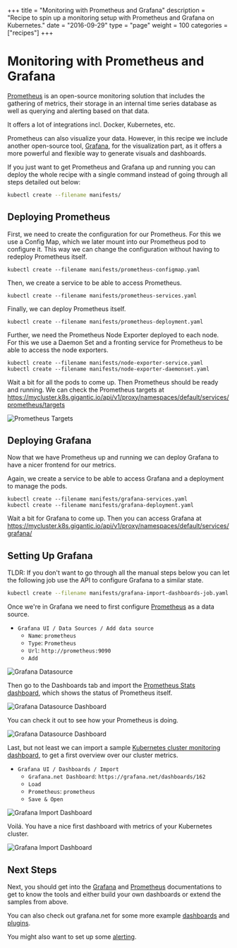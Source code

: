 +++
title = "Monitoring with Prometheus and Grafana"
description = "Recipe to spin up a monitoring setup with Prometheus and Grafana on Kubernetes."
date = "2016-09-29"
type = "page"
weight = 100
categories = ["recipes"]
+++

# Monitoring with Prometheus and Grafana

[Prometheus](https://prometheus.io/) is an open-source monitoring solution that includes the gathering of metrics, their storage in an internal time series database as well as querying and alerting based on that data.

It offers a lot of integrations incl. Docker, Kubernetes, etc.

Prometheus can also visualize your data. However, in this recipe we include another open-source tool, [Grafana](http://grafana.org/), for the visualization part, as it offers a more powerful and flexible way to generate visuals and dashboards.

If you just want to get Prometheus and Grafana up and running you can deploy the whole recipe with a single command instead of going through all steps detailed out below:

```bash
kubectl create --filename manifests/
```

## Deploying Prometheus

First, we need to create the configuration for our Prometheus. For this we use a Config Map, which we later mount into our Prometheus pod to configure it. This way we can change the configuration without having to redeploy Prometheus itself.

`kubectl create --filename manifests/prometheus-configmap.yaml`

Then, we create a service to be able to access Prometheus.

`kubectl create --filename manifests/prometheus-services.yaml`

Finally, we can deploy Prometheus itself.

`kubectl create --filename manifests/prometheus-deployment.yaml`

Further, we need the Prometheus Node Exporter deployed to each node. For this we use a Daemon Set and a fronting service for Prometheus to be able to access the node exporters.

```
kubectl create --filename manifests/node-exporter-service.yaml
kubectl create --filename manifests/node-exporter-daemonset.yaml
```

Wait a bit for all the pods to come up. Then Prometheus should be ready and running. We can check the Prometheus targets at https://mycluster.k8s.gigantic.io/api/v1/proxy/namespaces/default/services/prometheus/targets

![Prometheus Targets](prometheus_targets.png)

## Deploying Grafana

Now that we have Prometheus up and running we can deploy Grafana to have a nicer frontend for our metrics.

Again, we create a service to be able to access Grafana and a deployment to manage the pods.

```
kubectl create --filename manifests/grafana-services.yaml
kubectl create --filename manifests/grafana-deployment.yaml
```

Wait a bit for Grafana to come up. Then you can access Grafana at https://mycluster.k8s.gigantic.io/api/v1/proxy/namespaces/default/services/grafana/

## Setting Up Grafana

TLDR: If you don't want to go through all the manual steps below you can let the following job use the API to configure Grafana to a similar state.

```bash
kubectl create --filename manifests/grafana-import-dashboards-job.yaml
```

Once we're in Grafana we need to first configure [Prometheus](https://grafana.net/plugins/prometheus) as a data source.

- `Grafana UI / Data Sources / Add data source`
	- `Name`: `prometheus`
	- `Type`: `Prometheus`
	- `Url`: `http://prometheus:9090`
	- `Add`

![Grafana Datasource](grafana_datasource.png)

Then go to the Dashboards tab and import the [Prometheus Stats dashboard](https://grafana.net/dashboards/2), which shows the status of Prometheus itself.

![Grafana Datasource Dashboard](grafana_datasource_dashboard.png)

You can check it out to see how your Prometheus is doing.

![Grafana Datasource Dashboard](grafana_prometheus_stats.png)

Last, but not least we can import a sample [Kubernetes cluster monitoring dashboard](https://grafana.net/dashboards/162), to get a first overview over our cluster metrics.

-  `Grafana UI / Dashboards / Import`
	- `Grafana.net Dashboard`: `https://grafana.net/dashboards/162`
	- `Load`
	- `Prometheus`: `prometheus`
	- `Save & Open`

![Grafana Import Dashboard](grafana_import_dashboard.png)

Voilá. You have a nice first dashboard with metrics of your Kubernetes cluster.

![Grafana Import Dashboard](grafana_cluster_overview.png)

## Next Steps

Next, you should get into the [Grafana](http://docs.grafana.org/) and [Prometheus](https://prometheus.io/docs/introduction/overview/) documentations to get to know the tools and either build your own dashboards or extend the samples from above.

You can also check out grafana.net for some more example [dashboards](https://grafana.net/dashboards) and [plugins](https://grafana.net/plugins).

You might also want to set up some [alerting](https://prometheus.io/docs/alerting/overview/).
